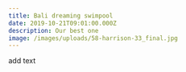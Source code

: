 ```yaml
---
title: Bali dreaming swimpool
date: 2019-10-21T09:01:00.000Z
description: Our best one
image: /images/uploads/58-harrison-33_final.jpg
---
```

add text
